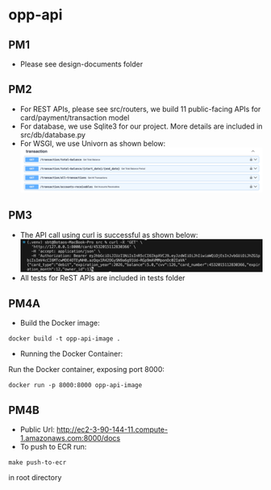 # opp-api

## PM1
* Please see design-documents folder

## PM2
* For REST APIs, please see src/routers, we build 11 public-facing APIs for card/payment/transaction model
* For database, we use Sqlite3 for our project. More details are included in src/db/database.py
* For WSGI, we use Univorn as shown below:
![Screenshot](Uvicorn.png)

## PM3
* The API call using curl is successful as shown below:
![Screenshot](API_call.png)  
* All tests for ReST APIs are included in tests folder

## PM4A
* Build the Docker image:
```
docker build -t opp-api-image .
```
* Running the Docker Container:

Run the Docker container, exposing port 8000:

```
docker run -p 8000:8000 opp-api-image
```

## PM4B
* Public Url: http://ec2-3-90-144-11.compute-1.amazonaws.com:8000/docs
* To push to ECR run:
```
make push-to-ecr
```
in root directory
